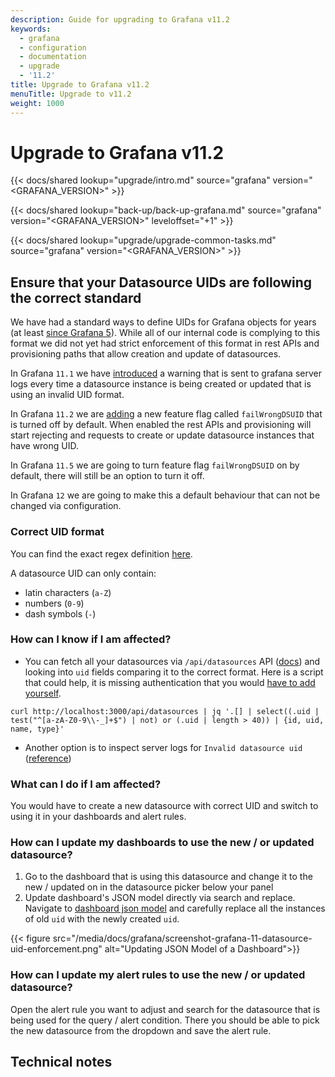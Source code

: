 ```yaml
---
description: Guide for upgrading to Grafana v11.2
keywords:
  - grafana
  - configuration
  - documentation
  - upgrade
  - '11.2'
title: Upgrade to Grafana v11.2
menuTitle: Upgrade to v11.2
weight: 1000
---
```


# Upgrade to Grafana v11.2

{{< docs/shared lookup="upgrade/intro.md" source="grafana" version="<GRAFANA_VERSION>" >}}

{{< docs/shared lookup="back-up/back-up-grafana.md" source="grafana" version="<GRAFANA_VERSION>" leveloffset="+1" >}}

{{< docs/shared lookup="upgrade/upgrade-common-tasks.md" source="grafana" version="<GRAFANA_VERSION>" >}}

## Ensure that your Datasource UIDs are following the correct standard

We have had a standard ways to define UIDs for Grafana objects for years (at least [since Grafana 5](https://github.com/grafana/grafana/issues/7883)). While all of our internal code is complying to this format we did not yet had strict enforcement of this format in rest APIs and provisioning paths that allow creation and update of datasources.

In Grafana `11.1` we have [introduced](https://github.com/grafana/grafana/pull/86598) a warning that is sent to grafana server logs every time a datasource instance is being created or updated that is using an invalid UID format. 

In Grafana `11.2` we are [adding](https://github.com/grafana/grafana/pull/89363/files) a new feature flag called `failWrongDSUID` that is turned off by default. When enabled the rest APIs and provisioning will start rejecting and requests to create or update datasource instances that have wrong UID.

In Grafana `11.5` we are going to turn feature flag `failWrongDSUID` on by default, there will still be an option to turn it off.

In Grafana `12` we are going to make this a default behaviour that can not be changed via configuration.

### Correct UID format
You can find the exact regex definition [here](https://github.com/grafana/grafana/blob/c92f5169d1c83508beb777f71a93336179fe426e/pkg/util/shortid_generator.go#L32-L45). 

A datasource UID can only contain:
- latin characters (`a-Z`)
- numbers (`0-9`)
- dash symbols (`-`)

### How can I know if I am affected?
- You can fetch all your datasources via `/api/datasources` API ([docs](https://grafana.com/docs/grafana/latest/developers/http_api/data_source/#get-all-data-sources)) and looking into `uid` fields comparing it to the correct format. Here is a script that could help, it is missing authentication that you would [have to add yourself](https://grafana.com/docs/grafana/latest/developers/http_api/#authenticating-api-requests).

```
curl http://localhost:3000/api/datasources | jq '.[] | select((.uid | test("^[a-zA-Z0-9\\-_]+$") | not) or (.uid | length > 40)) | {id, uid, name, type}'
```
- Another option is to inspect server logs for `Invalid datasource uid` ([reference](https://github.com/grafana/grafana/blob/68751ed3107c4d15d33f34b15183ee276611785c/pkg/services/datasources/service/store.go#L429))

### What can I do if I am affected?
You would have to create a new datasource with correct UID and switch to using it in your dashboards and alert rules.

### How can I update my dashboards to use the new / or updated datasource?
1. Go to the dashboard that is using this datasource and change it to the new / updated on in the datasource picker below your panel 
2. Update dashboard's JSON model directly via search and replace. Navigate to [dashboard json model](https://grafana.com/docs/grafana/latest/dashboards/build-dashboards/view-dashboard-json-model/) and carefully replace all the instances of old `uid` with the newly created `uid`. 

{{< figure src="/media/docs/grafana/screenshot-grafana-11-datasource-uid-enforcement.png" alt="Updating JSON Model of a Dashboard">}}

### How can I update my alert rules to use the new / or updated datasource?
Open the alert rule you want to adjust and search for the datasource that is being used for the query / alert condition. There you should be able to pick the new datasource from the dropdown and save the alert rule.

## Technical notes
 